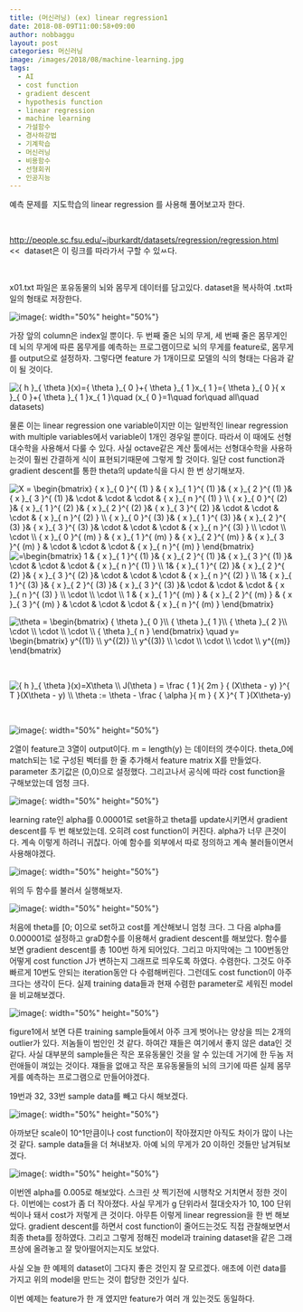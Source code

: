 ```yaml
---
title: (머신러닝) (ex) linear regression1
date: 2018-08-09T11:00:58+09:00
author: nobbaggu
layout: post
categories: 머신러닝
image: /images/2018/08/machine-learning.jpg
tags:
  - AI
  - cost function
  - gradient descent
  - hypothesis function
  - linear regression
  - machine learning
  - 가설함수
  - 경사하강법
  - 기계학습
  - 머신러닝
  - 비용함수
  - 선형회귀
  - 인공지능
---
```

예측 문제를  지도학습의 linear regression 를 사용해 풀어보고자 한다.

&nbsp;

<http://people.sc.fsu.edu/~jburkardt/datasets/regression/regression.html>  <<  dataset은 이 링크를 따라가서 구할 수 있ㅆ다.

&nbsp;

x01.txt 파일은 포유동물의 뇌와 몸무게 데이터를 담고있다. dataset을 복사하여 .txt파일의 형태로 저장한다.

![image](/images/2018/08/1-1.png){: width="50%" height="50%"}

가장 앞의 column은 index일 뿐이다. 두 번째 줄은 뇌의 무게, 세 번째 줄은 몸무게인데 뇌의 무게에 따른 몸무게를 예측하는 프로그램이므로 뇌의 무게를 feature로, 몸무게를 output으로 설정하자. 그렇다면 feature 가 1개이므로 모델의 식의 형태는 다음과 같이 될 것이다.

<img src="https://latex.codecogs.com/gif.latex?{&space;h&space;}_{&space;\theta&space;}(x)={&space;\theta&space;}_{&space;0&space;}+{&space;\theta&space;}_{&space;1&space;}x_{&space;1&space;}={&space;\theta&space;}_{&space;0&space;}{&space;x&space;}_{&space;0&space;}+{&space;\theta&space;}_{&space;1&space;}x_{&space;1&space;}\quad&space;(x_{&space;0&space;}=1\quad&space;for\quad&space;all\quad&space;datasets)" alt="{ h }_{ \theta }(x)={ \theta }_{ 0 }+{ \theta }_{ 1 }x_{ 1 }={ \theta }_{ 0 }{ x }_{ 0 }+{ \theta }_{ 1 }x_{ 1 }\quad (x_{ 0 }=1\quad for\quad all\quad datasets)" align="absmiddle" /> 

물론 이는 linear regression one variable이지만 이는 일반적인 linear regression with multiple variables에서 variable이 1개인 경우일 뿐이다. 따라서 이 때에도 선형대수학을 사용해서 다룰 수 있다. 사실 octave같은 계산 툴에서는 선형대수학을 사용하는것이 훨씬 간결하게 식이 표현되기때문에 그렇게 할 것이다. 일단 cost function과 gradient descent를 통한 theta의 update식을 다시 한 번 상기해보자.

<img src="https://latex.codecogs.com/gif.latex?X&space;=&space;\begin{bmatrix}&space;{&space;x&space;}_{&space;0&space;}^{&space;(1)&space;}&space;&&space;{&space;x&space;}_{&space;1&space;}^{&space;(1)&space;}&&space;{&space;x&space;}_{&space;2&space;}^{&space;(1)&space;}&&space;{&space;x&space;}_{&space;3&space;}^{&space;(1)&space;}&&space;\cdot&space;&&space;\cdot&space;&&space;\cdot&space;&&space;{&space;x&space;}_{&space;n&space;}^{&space;(1)&space;}&space;\\&space;{&space;x&space;}_{&space;0&space;}^{&space;(2)&space;}&&space;{&space;x&space;}_{&space;1&space;}^{&space;(2)&space;}&&space;{&space;x&space;}_{&space;2&space;}^{&space;(2)&space;}&&space;{&space;x&space;}_{&space;3&space;}^{&space;(2)&space;}&&space;\cdot&space;&&space;\cdot&space;&&space;\cdot&space;&&space;{&space;x&space;}_{&space;n&space;}^{&space;(2)&space;}&space;\\&space;{&space;x&space;}_{&space;0&space;}^{&space;(3)&space;}&&space;{&space;x&space;}_{&space;1&space;}^{&space;(3)&space;}&&space;{&space;x&space;}_{&space;2&space;}^{&space;(3)&space;}&&space;{&space;x&space;}_{&space;3&space;}^{&space;(3)&space;}&&space;\cdot&space;&&space;\cdot&space;&&space;\cdot&space;&&space;{&space;x&space;}_{&space;n&space;}^{&space;(3)&space;}&space;\\&space;\cdot&space;\\&space;\cdot&space;\\&space;{&space;x&space;}_{&space;0&space;}^{&space;(m)&space;}&space;&&space;{&space;x&space;}_{&space;1&space;}^{&space;(m)&space;}&space;&&space;{&space;x&space;}_{&space;2&space;}^{&space;(m)&space;}&space;&&space;{&space;x&space;}_{&space;3&space;}^{&space;(m)&space;}&space;&&space;\cdot&space;&&space;\cdot&space;&&space;\cdot&space;&&space;{&space;x&space;}_{&space;n&space;}^{&space;(m)&space;}&space;\end{bmatrix}" alt="X = \begin{bmatrix} { x }_{ 0 }^{ (1) } & { x }_{ 1 }^{ (1) }& { x }_{ 2 }^{ (1) }& { x }_{ 3 }^{ (1) }& \cdot & \cdot & \cdot & { x }_{ n }^{ (1) } \\ { x }_{ 0 }^{ (2) }& { x }_{ 1 }^{ (2) }& { x }_{ 2 }^{ (2) }& { x }_{ 3 }^{ (2) }& \cdot & \cdot & \cdot & { x }_{ n }^{ (2) } \\ { x }_{ 0 }^{ (3) }& { x }_{ 1 }^{ (3) }& { x }_{ 2 }^{ (3) }& { x }_{ 3 }^{ (3) }& \cdot & \cdot & \cdot & { x }_{ n }^{ (3) } \\ \cdot \\ \cdot \\ { x }_{ 0 }^{ (m) } & { x }_{ 1 }^{ (m) } & { x }_{ 2 }^{ (m) } & { x }_{ 3 }^{ (m) } & \cdot & \cdot & \cdot & { x }_{ n }^{ (m) } \end{bmatrix}" align="absmiddle" /><img src="https://latex.codecogs.com/gif.latex?=\begin{bmatrix}&space;1&space;&&space;{&space;x&space;}_{&space;1&space;}^{&space;(1)&space;}&&space;{&space;x&space;}_{&space;2&space;}^{&space;(1)&space;}&&space;{&space;x&space;}_{&space;3&space;}^{&space;(1)&space;}&&space;\cdot&space;&&space;\cdot&space;&&space;\cdot&space;&&space;{&space;x&space;}_{&space;n&space;}^{&space;(1)&space;}&space;\\&space;1&&space;{&space;x&space;}_{&space;1&space;}^{&space;(2)&space;}&&space;{&space;x&space;}_{&space;2&space;}^{&space;(2)&space;}&&space;{&space;x&space;}_{&space;3&space;}^{&space;(2)&space;}&&space;\cdot&space;&&space;\cdot&space;&&space;\cdot&space;&&space;{&space;x&space;}_{&space;n&space;}^{&space;(2)&space;}&space;\\&space;1&&space;{&space;x&space;}_{&space;1&space;}^{&space;(3)&space;}&&space;{&space;x&space;}_{&space;2&space;}^{&space;(3)&space;}&&space;{&space;x&space;}_{&space;3&space;}^{&space;(3)&space;}&&space;\cdot&space;&&space;\cdot&space;&&space;\cdot&space;&&space;{&space;x&space;}_{&space;n&space;}^{&space;(3)&space;}&space;\\&space;\cdot&space;\\&space;\cdot&space;\\&space;1&space;&&space;{&space;x&space;}_{&space;1&space;}^{&space;(m)&space;}&space;&&space;{&space;x&space;}_{&space;2&space;}^{&space;(m)&space;}&space;&&space;{&space;x&space;}_{&space;3&space;}^{&space;(m)&space;}&space;&&space;\cdot&space;&&space;\cdot&space;&&space;\cdot&space;&&space;{&space;x&space;}_{&space;n&space;}^{&space;(m)&space;}&space;\end{bmatrix}" alt="=\begin{bmatrix} 1 & { x }_{ 1 }^{ (1) }& { x }_{ 2 }^{ (1) }& { x }_{ 3 }^{ (1) }& \cdot & \cdot & \cdot & { x }_{ n }^{ (1) } \\ 1& { x }_{ 1 }^{ (2) }& { x }_{ 2 }^{ (2) }& { x }_{ 3 }^{ (2) }& \cdot & \cdot & \cdot & { x }_{ n }^{ (2) } \\ 1& { x }_{ 1 }^{ (3) }& { x }_{ 2 }^{ (3) }& { x }_{ 3 }^{ (3) }& \cdot & \cdot & \cdot & { x }_{ n }^{ (3) } \\ \cdot \\ \cdot \\ 1 & { x }_{ 1 }^{ (m) } & { x }_{ 2 }^{ (m) } & { x }_{ 3 }^{ (m) } & \cdot & \cdot & \cdot & { x }_{ n }^{ (m) } \end{bmatrix}" align="absmiddle" /> 

<img src="https://latex.codecogs.com/gif.latex?\theta&space;=&space;\begin{bmatrix}&space;{&space;\theta&space;}_{&space;0&space;}\\&space;{&space;\theta&space;}_{&space;1&space;}\\&space;{&space;\theta&space;}_{&space;2&space;}\\&space;\cdot&space;\\&space;\cdot&space;\\&space;\cdot&space;\\&space;{&space;\theta&space;}_{&space;n&space;}&space;\end{bmatrix}&space;\quad&space;y=&space;\begin{bmatrix}&space;y^{(1)}&space;\\&space;y^{(2)}&space;\\&space;y^{(3)}&space;\\&space;\cdot&space;\\&space;\cdot&space;\\&space;\cdot&space;\\&space;y^{(m)}&space;\end{bmatrix}" alt="\theta = \begin{bmatrix} { \theta }_{ 0 }\\ { \theta }_{ 1 }\\ { \theta }_{ 2 }\\ \cdot \\ \cdot \\ \cdot \\ { \theta }_{ n } \end{bmatrix} \quad y= \begin{bmatrix} y^{(1)} \\ y^{(2)} \\ y^{(3)} \\ \cdot \\ \cdot \\ \cdot \\ y^{(m)} \end{bmatrix}" align="absmiddle" /> 

&nbsp;

<img src="https://latex.codecogs.com/gif.latex?{&space;h&space;}_{&space;\theta&space;}(x)=X\theta&space;\\&space;J(\theta&space;)&space;=&space;\frac&space;{&space;1&space;}{&space;2m&space;}&space;{&space;(X\theta&space;-&space;y)&space;}^{&space;T&space;}(X\theta&space;-&space;y)&space;\\&space;\theta&space;:=&space;\theta&space;-&space;\frac&space;{&space;\alpha&space;}{&space;m&space;}&space;{&space;X&space;}^{&space;T&space;}(X\theta-y)" alt="{ h }_{ \theta }(x)=X\theta \\ J(\theta ) = \frac { 1 }{ 2m } { (X\theta - y) }^{ T }(X\theta - y) \\ \theta := \theta - \frac { \alpha }{ m } { X }^{ T }(X\theta-y)" align="absmiddle" /> 

&nbsp;

![image](/images/2018/08/2.png){: width="50%" height="50%"}

2열이 feature고 3열이 output이다. m = length(y) 는 데이터의 갯수이다. theta_0에 match되는 1로 구성된 벡터를 한 줄 추가해서 feature matrix X를 만들었다. parameter 초기값은 (0,0)으로 설정했다. 그리고나서 공식에 따라 cost function을 구해보았는데 엄청 크다.

![image](/images/2018/08/s.png){: width="50%" height="50%"}

learning rate인 alpha를 0.00001로 set을하고 theta를 update시키면서 gradient descent를 두 번 해보았는데. 오히려 cost function이 커진다. alpha가 너무 큰것이다. 계속 이렇게 하려니 귀찮다. 아예 함수를 외부에서 따로 정의하고 계속 불러들이면서 사용해야겠다.

![image](/images/2018/08/3-2.png){: width="50%" height="50%"}

위의 두 함수를 불러서 실행해보자.

![image](/images/2018/08/4.png){: width="50%" height="50%"}

처음에 theta를 [0; 0]으로 set하고 cost를 계산해보니 엄청 크다. 그 다음 alpha를 0.000001로 설정하고 graD함수를 이용해서 gradient descent를 해보았다. 함수를 보면 gradient descent를 총 100번 하게 되어있다. 그리고 마지막에는 그 100번동안 어떻게 cost function J가 변하는지 그래프로 띄우도록 하였다. 수렴한다. 그것도 아주 빠르게 10번도 안되는 iteration동안 다 수렴해버린다. 그런데도 cost function이 아주 크다는 생각이 든다. 실제 training data들과 현재 수렴한 parameter로 세워진 model을 비교해보겠다.

![image](/images/2018/08/5.png){: width="50%" height="50%"}

figure1에서 보면 다른 training sample들에서 아주 크게 벗어나는 양상을 띄는 2개의 outlier가 있다. 저놈들이 범인인 것 같다. 하여간 쟤들은 여기에서 좋지 않은 data인 것 같다. 사실 대부분의 sample들은 작은 포유동물인 것을 알 수 있는데 거기에 한 두놈 저런애들이 껴있는 것이다. 쟤들을 없애고 작은 포유동물들의 뇌의 크기에 따른 실제 몸무게를 예측하는 프로그램으로 만들어야겠다.

19번과 32, 33번 sample data를 빼고 다시 해보겠다.

![image](/images/2018/08/6.png){: width="50%" height="50%"}

아까보단 scale이 10^1만큼이나 cost function이 작아졌지만 아직도 차이가 많이 나는 것 같다. sample data들을 더 쳐내보자. 아예 뇌의 무게가 20 이하인 것들만 남겨둬보겠다.

![image](/images/2018/08/7.png){: width="50%" height="50%"}

이번엔 alpha를 0.005로 해보았다. 스크린 샷 찍기전에 시행착오 거치면서 정한 것이다. 이번에는 cost가 좀 더 작아졌다. 사실 무게가 g 단위라서 절대숫자가 10, 100 단위씩이나 돼서 cost가 저렇게 큰 것이다. 아무튼 이렇게 linear regression을 한 번 해보았다. gradient descent를 하면서 cost function이 줄어드는것도 직접 관찰해보면서 최종 theta를 정하였다. 그리고 그렇게 정해진 model과 training dataset을 같은 그래프상에 올려놓고 잘 맞아떨어지는지도 보았다.

사실 오늘 한 예제의 dataset이 그다지 좋은 것인지 잘 모르겠다. 애초에 이런 data를 가지고 위의 model을 만드는 것이 합당한 것인가 싶다.

이번 예제는 feature가 한 개 였지만 feature가 여러 개 있는것도 동일하다.